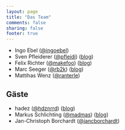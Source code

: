 ```yaml
---
layout: page
title: "Das Team"
comments: false
sharing: false
footer: true
---
```

- Ingo Ebel ([@ingoebel](https://twitter.com/ingoebel))
- Sven Pfleiderer ([@pfleidi](https://twitter.com/pfleidi)) ([blog](http://blog.roothausen.de/))
- Felix Richter ([@makefoo](https://twitter.com/makefoo)) ([blog](http://euer.krebsco.de/))
- Marc Seeger ([@rb2k](https://twitter.com/rb2k)) ([blog](http://blog.marc-seeger.de/))
- Mattihas Wenz ([@ranterle](https://twitter.com/ranterle))

## Gäste

- hadez ([@hdznrrd](https://twitter.com/hdznrrd)) ([blog](http://nrrd.de/))
- Markus Schlichting ([@madmas](https://twitter.com/madmas)) ([blog](http://www.mynethome.de/))
- Jan-Christoph Borchardt ([@jancborchardt](https://twitter.com/jancborchardt))
